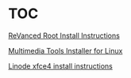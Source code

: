 # TOC

[ReVanced Root Install Instructions](https://github.com/HaiziIzzudin/reference/blob/main/For%20Vanced%20Readme.md)

[Multimedia Tools Installer for Linux](https://github.com/HaiziIzzudin/reference-garbage-scripts/blob/main/multimedia-tools-installer-linux.md)

[Linode xfce4 install instructions](https://github.com/HaiziIzzudin/reference-garbage-scripts/blob/main/Linode%20xfceDE%20install%20instructions.md)
